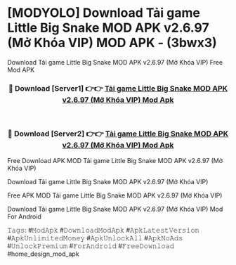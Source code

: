 # [MODYOLO] Download Tải game Little Big Snake MOD APK v2.6.97 (Mở Khóa VIP) MOD APK - (3bwx3)
Download Tải game Little Big Snake MOD APK v2.6.97 (Mở Khóa VIP) Free Mod APK

<div align="center">
<h3>🔴 Download [Server1] 👉👉 <a href="https://apk-comot.site?title=Tải_game_Little_Big_Snake_MOD_APK_v2.6.97_(Mở_Khóa_VIP)">Tải game Little Big Snake MOD APK v2.6.97 (Mở Khóa VIP) Mod Apk</a></h3><br>

<h3>🔴 Download [Server2] 👉👉 <a href="https://apk-comot.site?title=Tải_game_Little_Big_Snake_MOD_APK_v2.6.97_(Mở_Khóa_VIP)">Tải game Little Big Snake MOD APK v2.6.97 (Mở Khóa VIP) Mod Apk</a></h3>
</div>


Free Download APK MOD Tải game Little Big Snake MOD APK v2.6.97 (Mở Khóa VIP)

Download Tải game Little Big Snake MOD APK v2.6.97 (Mở Khóa VIP) 

Free APK MOD Tải game Little Big Snake MOD APK v2.6.97 (Mở Khóa VIP) 

Download Tải game Little Big Snake MOD APK v2.6.97 (Mở Khóa VIP) Mod For Android

𝚃𝚊𝚐𝚜: #𝙼𝚘𝚍𝙰𝚙𝚔 #𝙳𝚘𝚠𝚗𝚕𝚘𝚊𝚍𝙼𝚘𝚍𝙰𝚙𝚔 #𝙰𝚙𝚔𝙻𝚊𝚝𝚎𝚜𝚝𝚅𝚎𝚛𝚜𝚒𝚘𝚗 #𝙰𝚙𝚔𝚄𝚗𝚕𝚒𝚖𝚒𝚝𝚎𝚍𝙼𝚘𝚗𝚎𝚢 #𝙰𝚙𝚔𝚄𝚗𝚕𝚘𝚌𝚔𝙰𝚕𝚕 #𝙰𝚙𝚔𝙽𝚘𝙰𝚍𝚜 #𝚄𝚗𝚕𝚘𝚌𝚔𝙿𝚛𝚎𝚖𝚒𝚞𝚖 #𝙵𝚘𝚛𝙰𝚗𝚍𝚛𝚘𝚒𝚍 #𝙵𝚛𝚎𝚎𝙳𝚘𝚠𝚗𝚕𝚘𝚊𝚍 #home_design_mod_apk